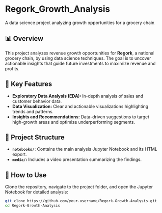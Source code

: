# Regork_Growth_Analysis
A data science project analyzing growth opportunities for a grocery chain.

## 📊 Overview
This project analyzes revenue growth opportunities for **Regork**, a national grocery chain, by using data science techniques. The goal is to uncover actionable insights that guide future investments to maximize revenue and profits.

## 🔑 Key Features
- **Exploratory Data Analysis (EDA):** In-depth analysis of sales and customer behavior data.
- **Data Visualization:** Clear and actionable visualizations highlighting trends and patterns.
- **Insights and Recommendations:** Data-driven suggestions to target high-growth areas and optimize underperforming segments.

## 📂 Project Structure
- **`notebooks/`:** Contains the main analysis Jupyter Notebook and its HTML export.
- **`media/`:** Includes a video presentation summarizing the findings.

## 🚀 How to Use
Clone the repository, navigate to the project folder, and open the Jupyter Notebook for detailed analysis:
```bash
git clone https://github.com/your-username/Regork-Growth-Analysis.git
cd Regork-Growth-Analysis

